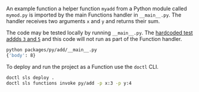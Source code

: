 An example function a helper function `myadd` from a Python module called `mymod.py` is imported by the
main Functions handler in `__main__.py`. The handler receives two arguments `x` and `y` and returns their
sum.

The code may be tested locally by running `__main__.py`. The [hardcoded test addds `3` and `5`](https://github.com/rabbah/functions/blob/a245451c90a813a288a21959e80089af51153b82/pymod/packages/py/add/__main__.py#L9-L10)
and this code will not run as part of the Function handler.
```bash
python packages/py/add/__main__.py 
{'body': 8}
```

To deploy and run the project as a Function use the `doctl` CLI.

```bash
doctl sls deploy .
doctl sls functions invoke py/add -p x:3 -p y:4
```

